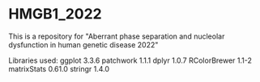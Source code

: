 # HMGB1_2022
This is a repository for "Aberrant phase separation and nucleolar dysfunction in human genetic disease 2022"

Libraries used:
ggplot 3.3.6
patchwork 1.1.1
dplyr 1.0.7
RColorBrewer 1.1-2
matrixStats 0.61.0
stringr 1.4.0

